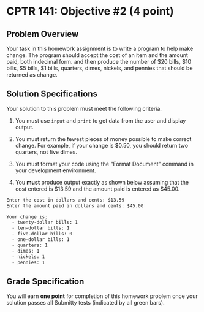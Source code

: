 # CPTR 141: Objective #2 (4 point)

## Problem Overview

Your task in this homework assignment is to write a program to help
make change. The program should accept the cost of an item and the
amount paid, both indecimal form. and then produce the number of $20
bills, $10 bills, $5 bills, $1 bills, quarters, dimes, nickels, and
pennies that should be returned as change.

## Solution Specifications

Your solution to this problem must meet the following criteria.

1. You must use `input` and `print` to get data from the user and display output.

2. You must return the fewest pieces of money possible to make correct
change. For example, if your change is $0.50, you should return two
quarters, not five dimes.

3. You must format your code using the "Format Document" command in your development environment.

4. You **must** produce output exactly as shown below assuming that the cost entered is $13.59 and the amount paid is entered as $45.00.

```html
Enter the cost in dollars and cents: $13.59
Enter the amount paid in dollars and cents: $45.00

Your change is:
  - twenty-dollar bills: 1
  - ten-dollar bills: 1
  - five-dollar bills: 0
  - one-dollar bills: 1
  - quarters: 1
  - dimes: 1
  - nickels: 1
  - pennies: 1
```

## Grade Specification

You will earn **one point** for completion of this homework problem once your solution passes all Submitty tests (indicated by all green bars).
